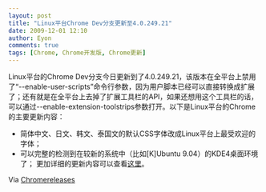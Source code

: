 ```yaml
---
layout: post
title: "Linux平台Chrome Dev分支更新至4.0.249.21"
date: 2009-12-01 12:10
author: Eyon
comments: true
tags: [Chrome, Chrome开发版, Chrome更新]
---
```

Linux平台的Chrome Dev分支今日更新到了4.0.249.21，该版本在全平台上禁用了“--enable-user-scripts”命令行参数，因为用户脚本已经可以直接转换成扩展了；还有就是在全平台上去掉了扩展工具栏的API，如果还想用这个工具栏的话，可以通过--enable-extension-toolstrips参数打开。以下是Linux平台的Chrome的主要更新内容：


*   简体中文、日文、韩文、泰国文的默认CSS字体改成Linux平台上最受欢迎的字体；
*   可以完整的检测到在较新的系统中（比如[K]Ubuntu 9.04）的KDE4桌面环境了；
更加详细的更新内容可以查看[这里](http://build.chromium.org/buildbot/perf/dashboard/ui/changelog.html?url=/branches/249/src&amp;range=32790:33275&amp;mode=html)。

Via [Chromereleases](http://googlechromereleases.blogspot.com/2009/11/dev-channel-update_30.html)
